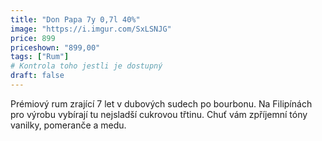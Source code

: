 ```yaml
---
title: "Don Papa 7y 0,7l 40%"
image: "https://i.imgur.com/SxLSNJG"
price: 899
priceshown: "899,00"
tags: ["Rum"] 
# Kontrola toho jestli je dostupný
draft: false
---
```

 Prémiový rum zrající 7 let v dubových sudech po bourbonu. Na Filipínách pro výrobu vybírají tu nejsladší cukrovou třtinu. Chuť vám zpříjemní tóny vanilky, pomeranče a medu. 
